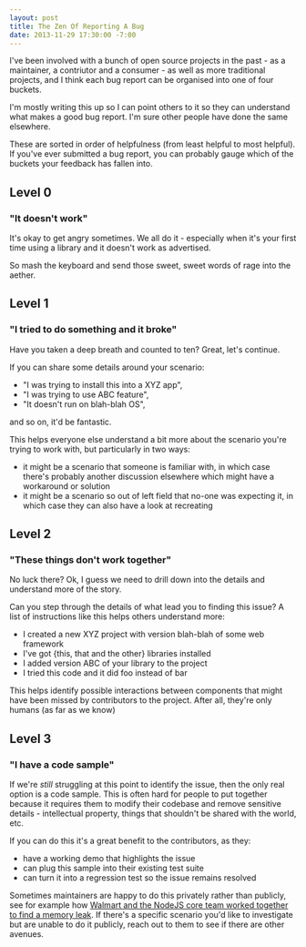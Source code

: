 ```yaml
---
layout: post
title: The Zen Of Reporting A Bug
date: 2013-11-29 17:30:00 -7:00
---
```


I've been involved with a bunch of open source projects in the past - as a maintainer, a contriutor and a consumer - as well as more traditional projects, and I think each bug report can be organised into one of four buckets.  

I'm mostly writing this up so I can point others to it so they can understand what makes a good bug report. I'm sure other people have done the same elsewhere.

These are sorted in order of helpfulness (from least helpful to most helpful). If you've ever submitted a bug report, you can probably gauge which of the buckets your feedback has fallen into.

## Level 0
### "It doesn't work"

It's okay to get angry sometimes. We all do it - especially when it's your first time using a library and it doesn't work as advertised. 

So mash the keyboard and send those sweet, sweet words of rage into the aether.

## Level 1
### "I tried to do something and it broke"

Have you taken a deep breath and counted to ten? Great, let's continue.

If you can share some details around your scenario: 

 - "I was trying to install this into a XYZ app", 
 - "I was trying to use ABC feature", 
 - "It doesn't run on blah-blah OS",

and so on, it'd be fantastic.

This helps everyone else understand a bit more about the scenario you're trying to work with, but particularly in two ways:

 - it might be a scenario that someone is familiar with, in which case there's probably another discussion elsewhere which might have a workaround or solution 
 - it might be a scenario so out of left field that no-one was expecting it, in which case they can also have a look at recreating

## Level 2
### "These things don't work together"

No luck there? Ok, I guess we need to drill down into the details and understand more of the story.

Can you step through the details of what lead you to finding this issue? A list of instructions like this helps others understand more:

 - I created a new XYZ project with version blah-blah of some web framework
 - I've got {this, that and the other} libraries installed
 - I added version ABC of your library to the project
 - I tried this code and it did foo instead of bar

This helps identify possible interactions between components that might have been missed by contributors to the project. After all, they're only humans (as far as we know)

## Level 3
### "I have a code sample"

If we're *still* struggling at this point to identify the issue, then the only real option is a code sample. This is often hard for people to put together because it requires them to modify their codebase and remove sensitive details - intellectual property, things that shouldn't be shared with the world, etc.

If you can do this it's a great benefit to the contributors, as they:

 - have a working demo that highlights the issue
 - can plug this sample into their existing test suite
 - can turn it into a regression test so the issue remains resolved

Sometimes maintainers are happy to do this privately rather than publicly, see for example how [Walmart and the NodeJS core team worked together to find a memory leak](http://www.joyent.com/blog/walmart-node-js-memory-leak). If there's a specific scenario you'd like to investigate but are unable to do it publicly, reach out to them to see if there are other avenues.


